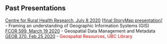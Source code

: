 ## Past Presentations

[Centre for Rural Health Research, July 8 2020](https://ubc-lib-geo.github.io/presentations/crhr.html) [[final StoryMap presentation](https://arcg.is/1LX1180)] - Framing an understanding of Geographic Information Systems (GIS)    
[FCOR 599, March 19 2020](https://ubc-lib-geo.github.io/presentations/fcor599) - Geospatial Data Management and Metadata    
[GEOB 370, Feb 25 2020](https://ubc-lib-geo.github.io/presentations/geob370) - <span style="color:red;">Geospatial Resources, UBC Library</span>    
